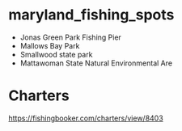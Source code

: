 # maryland_fishing_spots
- Jonas Green Park Fishing Pier
- Mallows Bay Park
- Smallwood state park
- Mattawoman State Natural Environmental Are

# Charters
https://fishingbooker.com/charters/view/8403

